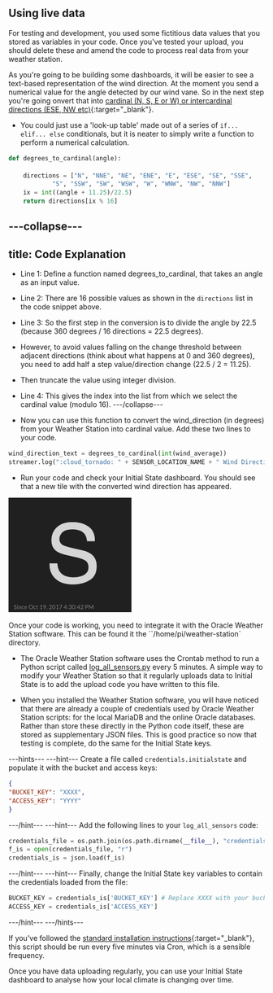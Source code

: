## Using live data

For testing and development, you used some fictitious data values that you stored as variables in your code. Once you've tested your upload, you should delete these and amend the code to process real data from your weather station.

As you're going to be building some dashboards, it will be easier to see a text-based representation of the wind direction. At the moment you send a numerical value for the angle detected by our wind vane. So in the next step you're going onvert that into [cardinal (N, S, E or W) or intercardinal directions (ESE, NW etc)](http://snowfence.umn.edu/Components/winddirectionanddegreeswithouttable3.htm){:target="_blank"}.

- You could just use a 'look-up table' made out of a series of `if... elif... else` conditionals, but it is neater to simply write a function to perform a numerical calculation.


```python
def degrees_to_cardinal(angle):

    directions = ["N", "NNE", "NE", "ENE", "E", "ESE", "SE", "SSE",
            "S", "SSW", "SW", "WSW", "W", "WNW", "NW", "NNW"]
    ix = int((angle + 11.25)/22.5)
    return directions[ix % 16]
```

---collapse---
---
title: Code Explanation
---
- Line 1: Define a function named degrees_to_cardinal, that takes an angle as an input value.

- Line 2: There are 16 possible values as shown in the `directions` list in the code snippet above.

- Line 3: So the first step in the conversion is to divide the angle by 22.5 (because 360 degrees / 16 directions = 22.5 degrees).

- However, to avoid values falling on the change threshold between adjacent directions (think about what happens at 0 and 360 degrees), you need to add half a step value/direction change (22.5 / 2 = 11.25).

- Then truncate the value using integer division.

- Line 4: This gives the index into the list from which we select the cardinal value (modulo 16).
---/collapse---

- Now you can use this function to convert the wind_direction (in degrees) from your Weather Station into cardinal value. Add these two lines to your code.

```python
wind_direction_text = degrees_to_cardinal(int(wind_average))
streamer.log(":cloud_tornado: " + SENSOR_LOCATION_NAME + " Wind Direction Text", wind_direction_text)
```
- Run your code and check your Initial State dashboard. You should see that a new tile with the converted wind direction has appeared.

![](images/image30.png)

Once your code is working, you need to integrate it with the Oracle Weather Station software. This can be found it the ``/home/pi/weather-station` directory.

- The Oracle Weather Station software uses the Crontab method to run a Python script called [log_all_sensors.py](https://github.com/raspberrypi/weather-station/blob/master/log_all_sensors.py) every 5 minutes. A simple way to modify your Weather Station so that it regularly uploads data to Initial State is to add the upload code you have written to this file.

- When you installed the Weather Station software, you will have noticed that there are already a couple of credentials used by Oracle Weather Station scripts: for the local MariaDB and the online Oracle databases. Rather than store these directly in the Python code itself, these are stored as supplementary JSON files. This is good practice so now that testing is complete, do the same for the Initial State keys.   

---hints---
---hint---
Create a file called `credentials.initialstate` and populate it with the bucket and access keys:

```json
{
"BUCKET_KEY": "XXXX",
"ACCESS_KEY": "YYYY"
}
```
---/hint---
---hint---
Add the following lines to your `log_all_sensors` code:
```python
credentials_file = os.path.join(os.path.dirname(__file__), "credentials.initialstate")
f_is = open(credentials_file, "r")
credentials_is = json.load(f_is)
```
---/hint---
---hint---
Finally, change the Initial State key variables to contain the credentials loaded from the file:
```python
BUCKET_KEY = credentials_is['BUCKET_KEY'] # Replace XXXX with your bucket key
ACCESS_KEY = credentials_is['ACCESS_KEY']
```
---/hint---
---/hints---


If you've followed the [standard installation instructions](https://www.raspberrypi.org/learning/weather-station-guide/){:target="_blank"}, this script should be run every five minutes via Cron, which is a sensible frequency.

Once you have data uploading regularly, you can use your Initial State dashboard to analyse how your local climate is changing over time.

